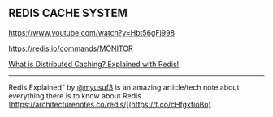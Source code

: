 ## REDIS CACHE SYSTEM

https://www.youtube.com/watch?v=Hbt56gFj998

https://redis.io/commands/MONITOR

[What is Distributed Caching? Explained with Redis!](https://www.youtube.com/watch?v=U3RkDLtS7uY)
___
Redis Explained“ by
[@myusuf3](https://twitter.com/myusuf3)
is an amazing article/tech note about everything there is to know about Redis. [https://architecturenotes.co/redis/](https://t.co/cHfgxfioBo)
